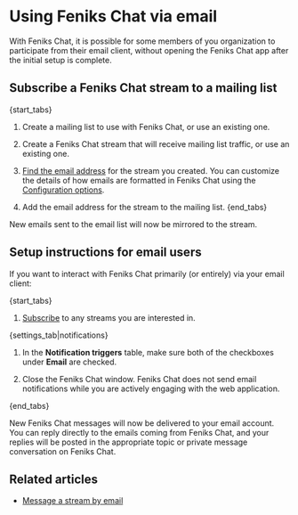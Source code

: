 # Using Feniks Chat via email

With Feniks Chat, it is possible for some members of you organization to participate
from their email client, without opening the Feniks Chat app after the initial
setup is complete.

## Subscribe a Feniks Chat stream to a mailing list

{start_tabs}

1. Create a mailing list to use with Feniks Chat, or use an existing one.

2. Create a Feniks Chat stream that will receive mailing list traffic, or
   use an existing one.

3. [Find the email address](/help/message-a-stream-by-email#message-a-stream-by-email_1)
   for the stream you created. You can customize the details of how emails
   are formatted in Feniks Chat using the
   [Configuration options][configuration-options].

[configuration-options]: /help/message-a-stream-by-email#configuration-options

4. Add the email address for the stream to the mailing list.
{end_tabs}

New emails sent to the email list will now be mirrored to the stream.

## Setup instructions for email users

If you want to interact with Feniks Chat primarily (or entirely) via your email client:

{start_tabs}

1. [Subscribe](/help/browse-and-subscribe-to-streams) to any streams you are
interested in.

{settings_tab|notifications}

1.  In the **Notification triggers** table, make sure both of the checkboxes
    under **Email** are checked.

1. Close the Feniks Chat window. Feniks Chat does not send email notifications
   while you are actively engaging with the web application.

{end_tabs}

New Feniks Chat messages will now be delivered to your email account. You
can reply directly to the emails coming from Feniks Chat, and your replies
will be posted in the appropriate topic or private message
conversation on Feniks Chat.

## Related articles

* [Message a stream by email](/help/message-a-stream-by-email)
